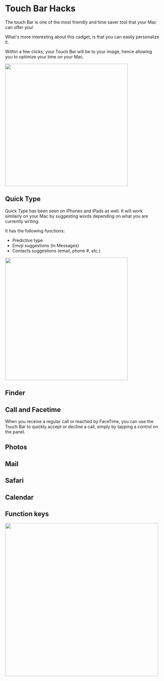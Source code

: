 # Touch Bar Hacks

The touch Bar is one of the most friendly and time saver tool that your Mac can offer you!

What's more interesting about this cadget, is that you can easily personalize it. 

Within a few clicks, your Touch Bar will be to your image, hence allowing you to optimize your time on your Mac.

<img src="https://9to5mac.com/wp-content/uploads/sites/6/2017/02/screen-shot-2017-02-07-at-13-04-51.png?resize=655,319" width="400">

## Quick Type

Quick Type has been seen on iPhones and iPads as well. It will work similarly on your Mac by suggesting words depending on what you are currently writing. 

It has the following functions:

- Predictive type
- Emoji suggestions (in Messages)
- Contacts suggestions (email, phone #, etc.)

<img src="https://cdn.cultofmac.com/wp-content/uploads/2019/01/love-touchbar.jpg" width="400">

## Finder

## Call and Facetime

When you receive a regular call or reached by FaceTime, you can use the Touch Bar to quickly accept or decline a call, simply by tapping a control on the panel.

## Photos

## Mail

## Safari

## Calendar

## Function keys

<img src="https://www.macworld.co.uk/cmsdata/features/3648472/how_to_use_touch_bar_on_new_macbook_pro_function_keys_860_thumb.jpg" width="500">

